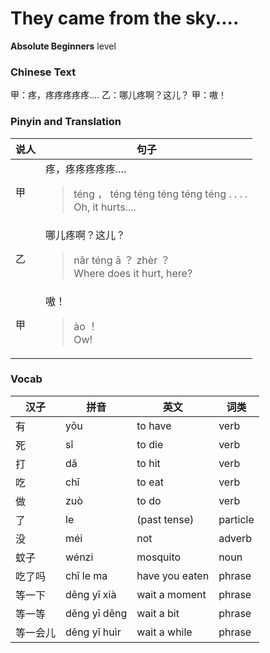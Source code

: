 # They came from the sky....
**Absolute Beginners** level
### Chinese Text
甲：疼，疼疼疼疼疼....
乙：哪儿疼啊？这儿？
甲：嗷！

### Pinyin and Translation
|说人|句子|
|----|----|
|甲|疼，疼疼疼疼疼....<blockquote>téng ， téng téng téng téng téng . . . .<br />Oh, it hurts....</blockquote>|
|乙|哪儿疼啊？这儿？<blockquote>nǎr téng ā ？ zhèr ？<br />Where does it hurt, here?</blockquote>|
|甲|嗷！<blockquote>ào ！<br />Ow!</blockquote>|
### Vocab
|汉子|拼音|英文|词类|
|----|----|----|----|
|有|yǒu|to have|verb|
|死|sǐ|to die|verb|
|打|dǎ|to hit|verb|
|吃|chī|to eat|verb|
|做|zuò|to do|verb|
|了|le|(past tense)|particle|
|没|méi|not|adverb|
|蚊子|wénzi|mosquito|noun|
|吃了吗|chī le ma|have you eaten|phrase|
|等一下|děng yī xià|wait a moment|phrase|
|等一等|děng yī děng|wait a bit|phrase|
|等一会儿|děng yī huìr|wait a while|phrase|